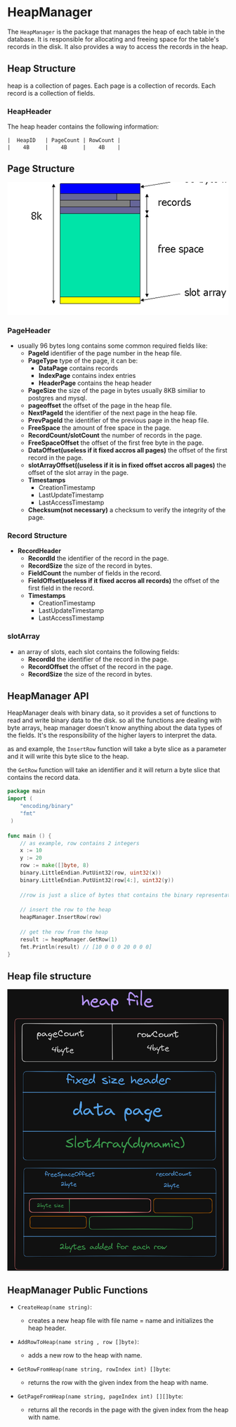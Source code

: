 # HeapManager

The `HeapManager` is the package that manages the heap of each table in the database. It is responsible for allocating and freeing space for the table's records in the disk. It also provides a way to access the records in the heap.

## Heap Structure

heap is a collection of pages. Each page is a collection of records. Each record is a collection of fields.

### HeapHeader

The heap header contains the following information:

```
|  HeapID   | PageCount | RowCount |
|    4B     |    4B     |    4B    |
```

## Page Structure

![ page structure](assets/image.png)

### PageHeader

- usually 96 bytes long contains some common required fields like:
  - **PageId**
    identifier of the page number in the heap file.
  - **PageType**
    type of the page, it can be:
    - **DataPage**
      contains records
    - **IndexPage**
      contains index entries
    - **HeaderPage**
      contains the heap header
  - **PageSize**
    the size of the page in bytes usually 8KB similiar to postgres and mysql.
  - **pageoffset**
    the offset of the page in the heap file.
  - **NextPageId**
    the identifier of the next page in the heap file.
  - **PrevPageId**
    the identifier of the previous page in the heap file.
  - **FreeSpace**
    the amount of free space in the page.
  - **RecordCount/slotCount**
    the number of records in the page.
  - **FreeSpaceOffset**
    the offset of the first free byte in the page.
  - **DataOffset(useless if it fixed accros all pages)**
    the offset of the first record in the page.
  - **slotArrayOffset((useless if it is in fixed offset accros all pages)**
    the offset of the slot array in the page.
  - **Timestamps**
    - CreationTimestamp
    - LastUpdateTimestamp
    - LastAccessTimestamp
  - **Checksum(not necessary)**
    a checksum to verify the integrity of the page.

### Record Structure

- **RecordHeader**
  - **RecordId**
    the identifier of the record in the page.
  - **RecordSize**
    the size of the record in bytes.
  - **FieldCount**
    the number of fields in the record.
  - **FieldOffset(useless if it fixed accros all records)**
    the offset of the first field in the record.
  - **Timestamps**
    - CreationTimestamp
    - LastUpdateTimestamp
    - LastAccessTimestamp

### slotArray

- an array of slots, each slot contains the following fields:
  - **RecordId**
    the identifier of the record in the page.
  - **RecordOffset**
    the offset of the record in the page.
  - **RecordSize**
    the size of the record in bytes.

## HeapManager API

HeapManager deals with binary data, so it provides a set of functions to read and write binary data to the disk. so all the functions are dealing with byte arrays, heap manager doesn't know anything about the data types of the fields. It's the responsibility of the higher layers to interpret the data.

as and example, the `InsertRow` function will take a byte slice as a parameter and it will write this byte slice to the heap.

the `GetRow` function will take an identifier and it will return a byte slice that contains the record data.

```go
package main
import (
    "encoding/binary"
    "fmt"
 )

func main () {
    // as example, row contains 2 integers
    x := 10
    y := 20
    row := make([]byte, 8)
    binary.LittleEndian.PutUint32(row, uint32(x))
    binary.LittleEndian.PutUint32(row[4:], uint32(y))

    //row is just a slice of bytes that contains the binary representation of the 2 integers

    // insert the row to the heap
    heapManager.InsertRow(row)

    // get the row from the heap
    result := heapManager.GetRow(1)
    fmt.Println(result) // [10 0 0 0 20 0 0 0]
}

```

## Heap file structure

![ page structure](assets/heapfile.png)

## HeapManager Public Functions

- `CreateHeap(name string)`:

  - creates a new heap file with file name = name and initializes the heap header.

- `AddRowToHeap(name string , row []byte)`:

  - adds a new row to the heap with name.

- `GetRowFromHeap(name string, rowIndex int) []byte`:

  - returns the row with the given index from the heap with name.

- `GetPageFromHeap(name string, pageIndex int) [][]byte`:
  - returns all the records in the page with the given index from the heap with name.
